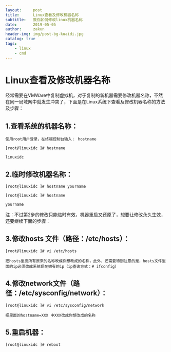 ```yaml
---
layout:     post
title:      Linux查看及修改机器名称
subtitle:   教你如何修改linux机器名称
date:       2019-05-05
author:     zakun
header-img: img/post-bg-kuaidi.jpg
catalog: true
tags:
    - linux
    - cmd
---
```

Linux查看及修改机器名称
===

经常需要在VMWare中复制虚拟机，对于复制的新机器需要修改机器名称，不然在同一局域网中就发生冲突了，下面是在Linux系统下查看及修改机器名称的方法及步骤：

1.查看系统的机器名称：
---

    使用root用户登录，在终端控制台输入： hostname

    [root@linuxidc ]# hostname

    linuxidc

2.临时修改机器名称：
---

    [root@linuxidc ]# hostname yourname

    [root@linuxidc ]# hostname

    yourname

注：不过第2步的修改只能临时有效，机器重启又还原了，想要让修改永久生效，还要继续下面的步骤：

3.修改hosts 文件（路径：/etc/hosts）：
---

    [root@linuxidc ]# vi /etc/hosts

    把hosts里面所有原来的名称改成你想改成的名称，此外，还需要特别注意的是，hosts文件里面的ip必须改成系统现在拥有的ip（ip查询方式：# ifconfig）

4.修改network文件（路径：/etc/sysconfig/network）：
---

    [root@linuxidc ]# vi /etc/sysconfig/network

    把里面的hostname=XXX 中XXX改成你想改成的名称

5.重启机器：
---

    [root@linuxidc ]# reboot

